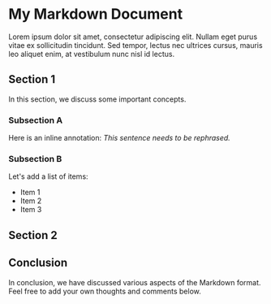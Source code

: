 # My Markdown Document

Lorem ipsum dolor sit amet, consectetur adipiscing elit. Nullam eget purus vitae ex sollicitudin tincidunt. Sed tempor, lectus nec ultrices cursus, mauris leo aliquet enim, at vestibulum nunc nisl id lectus.

<!-- Comment: This paragraph needs more clarification -->

## Section 1

In this section, we discuss some important concepts.

### Subsection A

Here is an inline annotation: *This sentence needs to be rephrased.*

<!-- Comment: Add more examples in this subsection -->

### Subsection B

Let's add a list of items:

- Item 1
- Item 2
- Item 3

<!-- Comment: Consider rearranging the order of items -->

## Section 2

<!-- Comment: Expand on the topic in this section -->

## Conclusion

In conclusion, we have discussed various aspects of the Markdown format. Feel free to add your own thoughts and comments below.

<!-- Comment: Check grammar and spelling in the conclusion -->

